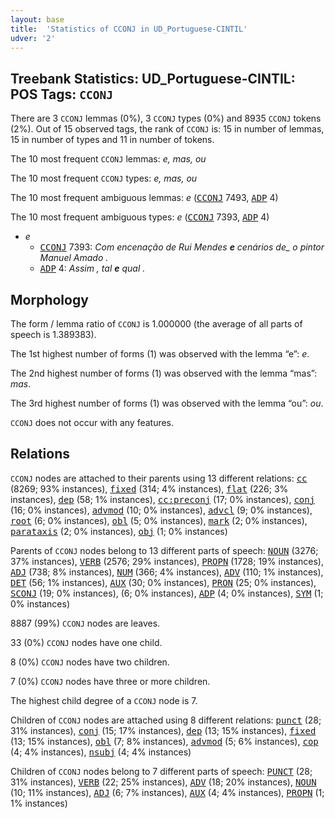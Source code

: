 ```yaml
---
layout: base
title:  'Statistics of CCONJ in UD_Portuguese-CINTIL'
udver: '2'
---
```


## Treebank Statistics: UD_Portuguese-CINTIL: POS Tags: `CCONJ`

There are 3 `CCONJ` lemmas (0%), 3 `CCONJ` types (0%) and 8935 `CCONJ` tokens (2%).
Out of 15 observed tags, the rank of `CCONJ` is: 15 in number of lemmas, 15 in number of types and 11 in number of tokens.

The 10 most frequent `CCONJ` lemmas: <em>e, mas, ou</em>

The 10 most frequent `CCONJ` types:  <em>e, mas, ou</em>

The 10 most frequent ambiguous lemmas: <em>e</em> (<tt><a href="pt_cintil-pos-CCONJ.html">CCONJ</a></tt> 7493, <tt><a href="pt_cintil-pos-ADP.html">ADP</a></tt> 4)

The 10 most frequent ambiguous types:  <em>e</em> (<tt><a href="pt_cintil-pos-CCONJ.html">CCONJ</a></tt> 7393, <tt><a href="pt_cintil-pos-ADP.html">ADP</a></tt> 4)


* <em>e</em>
  * <tt><a href="pt_cintil-pos-CCONJ.html">CCONJ</a></tt> 7393: <em>Com encenação de Rui Mendes <b>e</b> cenários de_ o pintor Manuel Amado .</em>
  * <tt><a href="pt_cintil-pos-ADP.html">ADP</a></tt> 4: <em>Assim , tal <b>e</b> qual .</em>

## Morphology

The form / lemma ratio of `CCONJ` is 1.000000 (the average of all parts of speech is 1.389383).

The 1st highest number of forms (1) was observed with the lemma “e”: <em>e</em>.

The 2nd highest number of forms (1) was observed with the lemma “mas”: <em>mas</em>.

The 3rd highest number of forms (1) was observed with the lemma “ou”: <em>ou</em>.

`CCONJ` does not occur with any features.


## Relations

`CCONJ` nodes are attached to their parents using 13 different relations: <tt><a href="pt_cintil-dep-cc.html">cc</a></tt> (8269; 93% instances), <tt><a href="pt_cintil-dep-fixed.html">fixed</a></tt> (314; 4% instances), <tt><a href="pt_cintil-dep-flat.html">flat</a></tt> (226; 3% instances), <tt><a href="pt_cintil-dep-dep.html">dep</a></tt> (58; 1% instances), <tt><a href="pt_cintil-dep-cc-preconj.html">cc:preconj</a></tt> (17; 0% instances), <tt><a href="pt_cintil-dep-conj.html">conj</a></tt> (16; 0% instances), <tt><a href="pt_cintil-dep-advmod.html">advmod</a></tt> (10; 0% instances), <tt><a href="pt_cintil-dep-advcl.html">advcl</a></tt> (9; 0% instances), <tt><a href="pt_cintil-dep-root.html">root</a></tt> (6; 0% instances), <tt><a href="pt_cintil-dep-obl.html">obl</a></tt> (5; 0% instances), <tt><a href="pt_cintil-dep-mark.html">mark</a></tt> (2; 0% instances), <tt><a href="pt_cintil-dep-parataxis.html">parataxis</a></tt> (2; 0% instances), <tt><a href="pt_cintil-dep-obj.html">obj</a></tt> (1; 0% instances)

Parents of `CCONJ` nodes belong to 13 different parts of speech: <tt><a href="pt_cintil-pos-NOUN.html">NOUN</a></tt> (3276; 37% instances), <tt><a href="pt_cintil-pos-VERB.html">VERB</a></tt> (2576; 29% instances), <tt><a href="pt_cintil-pos-PROPN.html">PROPN</a></tt> (1728; 19% instances), <tt><a href="pt_cintil-pos-ADJ.html">ADJ</a></tt> (738; 8% instances), <tt><a href="pt_cintil-pos-NUM.html">NUM</a></tt> (366; 4% instances), <tt><a href="pt_cintil-pos-ADV.html">ADV</a></tt> (110; 1% instances), <tt><a href="pt_cintil-pos-DET.html">DET</a></tt> (56; 1% instances), <tt><a href="pt_cintil-pos-AUX.html">AUX</a></tt> (30; 0% instances), <tt><a href="pt_cintil-pos-PRON.html">PRON</a></tt> (25; 0% instances), <tt><a href="pt_cintil-pos-SCONJ.html">SCONJ</a></tt> (19; 0% instances),  (6; 0% instances), <tt><a href="pt_cintil-pos-ADP.html">ADP</a></tt> (4; 0% instances), <tt><a href="pt_cintil-pos-SYM.html">SYM</a></tt> (1; 0% instances)

8887 (99%) `CCONJ` nodes are leaves.

33 (0%) `CCONJ` nodes have one child.

8 (0%) `CCONJ` nodes have two children.

7 (0%) `CCONJ` nodes have three or more children.

The highest child degree of a `CCONJ` node is 7.

Children of `CCONJ` nodes are attached using 8 different relations: <tt><a href="pt_cintil-dep-punct.html">punct</a></tt> (28; 31% instances), <tt><a href="pt_cintil-dep-conj.html">conj</a></tt> (15; 17% instances), <tt><a href="pt_cintil-dep-dep.html">dep</a></tt> (13; 15% instances), <tt><a href="pt_cintil-dep-fixed.html">fixed</a></tt> (13; 15% instances), <tt><a href="pt_cintil-dep-obl.html">obl</a></tt> (7; 8% instances), <tt><a href="pt_cintil-dep-advmod.html">advmod</a></tt> (5; 6% instances), <tt><a href="pt_cintil-dep-cop.html">cop</a></tt> (4; 4% instances), <tt><a href="pt_cintil-dep-nsubj.html">nsubj</a></tt> (4; 4% instances)

Children of `CCONJ` nodes belong to 7 different parts of speech: <tt><a href="pt_cintil-pos-PUNCT.html">PUNCT</a></tt> (28; 31% instances), <tt><a href="pt_cintil-pos-VERB.html">VERB</a></tt> (22; 25% instances), <tt><a href="pt_cintil-pos-ADV.html">ADV</a></tt> (18; 20% instances), <tt><a href="pt_cintil-pos-NOUN.html">NOUN</a></tt> (10; 11% instances), <tt><a href="pt_cintil-pos-ADJ.html">ADJ</a></tt> (6; 7% instances), <tt><a href="pt_cintil-pos-AUX.html">AUX</a></tt> (4; 4% instances), <tt><a href="pt_cintil-pos-PROPN.html">PROPN</a></tt> (1; 1% instances)

